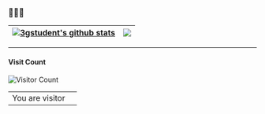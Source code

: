 ### 🌱🌱🌱

<!--
**3gstudent/3gstudent** is a ✨ _special_ ✨ repository because its `README.md` (this file) appears on your GitHub profile.

Here are some ideas to get you started:

- 🔭 I’m currently working on ...
- 🌱 I’m currently learning ...
- 👯 I’m looking to collaborate on ...
- 🤔 I’m looking for help with ...
- 💬 Ask me about ...
- 📫 How to reach me: ...
- 😄 Pronouns: ...
- ⚡ Fun fact: ...
-->

| <a href="https://github.com/anuraghazra/github-readme-stats"><img align="center" src="https://github-readme-stats.vercel.app/api?username=3gstudent&show_icons=true&include_all_commits=true&theme=swift&hide_border=true&hide=contribs" alt="3gstudent's github stats" /></a> | <a href="https://github.com/anuraghazra/github-readme-stats"><img align="center" src="https://github-readme-stats.vercel.app/api/top-langs/?username=3gstudent&layout=compact&theme=swift&hide_border=true" /></a> |
| ------------- | ------------- |

---
#### Visit Count
![Visitor Count](https://profile-counter.glitch.me/3gstudent/count.svg)


<table>
  <tr>
    <td>You are visitor</td>
    <td><img src="https://profile-counter.glitch.me/3gstudent/count.svg" alt="" /></td>
  </tr>
</table>
